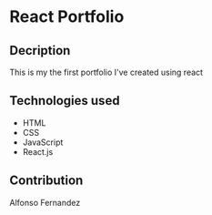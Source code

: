 # React Portfolio

## Decription
This is my the first portfolio I've created using react 

## Technologies used
* HTML
* CSS
* JavaScript
* React.js

## Contribution
Alfonso Fernandez
